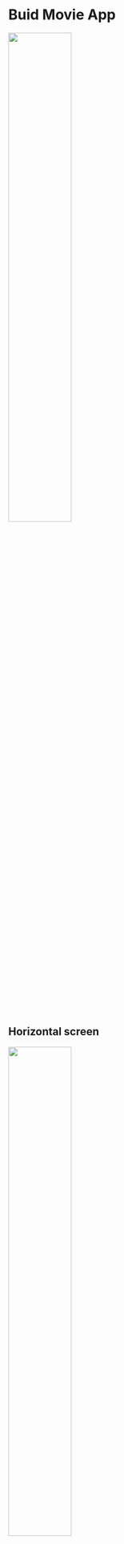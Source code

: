 # Buid Movie App
<img src="https://res.cloudinary.com/dxiw0dtev/image/upload/f_auto,q_auto/fvg4z2qkt1y28zwkymoo" width="50%"/>

## Horizontal screen
<img src="https://res.cloudinary.com/dxiw0dtev/image/upload/f_auto,q_auto/tzp7i3vuq9qxbyakeccw" width="50%"/>